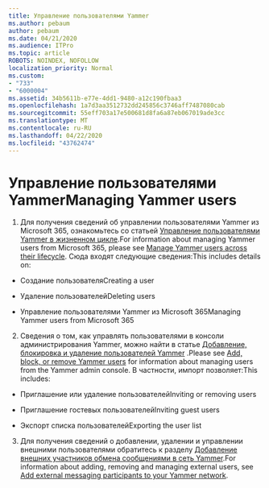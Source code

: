 ```yaml
---
title: Управление пользователями Yammer
ms.author: pebaum
author: pebaum
ms.date: 04/21/2020
ms.audience: ITPro
ms.topic: article
ROBOTS: NOINDEX, NOFOLLOW
localization_priority: Normal
ms.custom:
- "733"
- "6000004"
ms.assetid: 34b5611b-e77e-4dd1-9480-a12c190fbaa3
ms.openlocfilehash: 1a7d3aa3512732dd245856c3746aff7487080cab
ms.sourcegitcommit: 55eff703a17e500681d8fa6a87eb067019ade3cc
ms.translationtype: MT
ms.contentlocale: ru-RU
ms.lasthandoff: 04/22/2020
ms.locfileid: "43762474"
---
```

# <a name="managing-yammer-users"></a><span data-ttu-id="7e9fc-102">Управление пользователями Yammer</span><span class="sxs-lookup"><span data-stu-id="7e9fc-102">Managing Yammer users</span></span>

1. <span data-ttu-id="7e9fc-103">Для получения сведений об управлении пользователями Yammer из Microsoft 365, ознакомьтесь со статьей [Управление пользователями Yammer в жизненном цикле](https://docs.microsoft.com/yammer/manage-yammer-users/manage-users-across-their-lifecycle).</span><span class="sxs-lookup"><span data-stu-id="7e9fc-103">For information about managing Yammer users from Microsoft 365, please see [Manage Yammer users across their lifecycle](https://docs.microsoft.com/yammer/manage-yammer-users/manage-users-across-their-lifecycle).</span></span> <span data-ttu-id="7e9fc-104">Сюда входят следующие сведения:</span><span class="sxs-lookup"><span data-stu-id="7e9fc-104">This includes details on:</span></span>

  - <span data-ttu-id="7e9fc-105">Создание пользователя</span><span class="sxs-lookup"><span data-stu-id="7e9fc-105">Creating a user</span></span>

  - <span data-ttu-id="7e9fc-106">Удаление пользователей</span><span class="sxs-lookup"><span data-stu-id="7e9fc-106">Deleting users</span></span>

  - <span data-ttu-id="7e9fc-107">Управление пользователями Yammer из Microsoft 365</span><span class="sxs-lookup"><span data-stu-id="7e9fc-107">Managing Yammer users from Microsoft 365</span></span>

2. <span data-ttu-id="7e9fc-108">Сведения о том, как управлять пользователями в консоли администрирования Yammer, можно найти в статье [Добавление, блокировка и удаление пользователей Yammer](https://alchemyportal.azurewebsites.net/Rule/ManageYammer%20users%20across%20their%20lifecycle%20from%20Office%20365) .</span><span class="sxs-lookup"><span data-stu-id="7e9fc-108">Please see [Add, block, or remove Yammer users](https://alchemyportal.azurewebsites.net/Rule/ManageYammer%20users%20across%20their%20lifecycle%20from%20Office%20365) for information about managing users from the Yammer admin console.</span></span> <span data-ttu-id="7e9fc-109">В частности, импорт позволяет:</span><span class="sxs-lookup"><span data-stu-id="7e9fc-109">This includes:</span></span>

  - <span data-ttu-id="7e9fc-110">Приглашение или удаление пользователей</span><span class="sxs-lookup"><span data-stu-id="7e9fc-110">Inviting or removing users</span></span>

  - <span data-ttu-id="7e9fc-111">Приглашение гостевых пользователей</span><span class="sxs-lookup"><span data-stu-id="7e9fc-111">Inviting guest users</span></span>

  - <span data-ttu-id="7e9fc-112">Экспорт списка пользователей</span><span class="sxs-lookup"><span data-stu-id="7e9fc-112">Exporting the user list</span></span>

3. <span data-ttu-id="7e9fc-113">Для получения сведений о добавлении, удалении и управлении внешними пользователями обратитесь к разделу [Добавление внешних участников обмена сообщениями в сеть Yammer](https://docs.microsoft.com/yammer/work-with-external-users/add-external-participants).</span><span class="sxs-lookup"><span data-stu-id="7e9fc-113">For information about adding, removing and managing external users, see [Add external messaging participants to your Yammer network](https://docs.microsoft.com/yammer/work-with-external-users/add-external-participants).</span></span>
